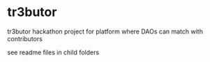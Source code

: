 # tr3butor
tr3butor hackathon project for platform where DAOs can match with contributors

see readme files in child folders